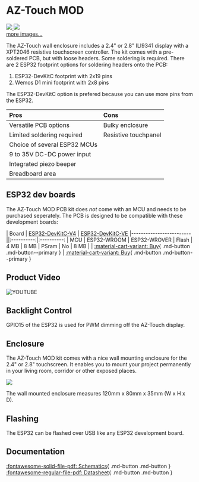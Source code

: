 # AZ-Touch MOD

<div class="row justify-content-center">
        <a href="https://cdn.shopify.com/s/files/1/1509/1638/products/Web04_600x.jpg" data-toggle="lightbox" data-gallery="example-gallery" rel="lightbox[vacation]" data-title="Assembled AZ-Touch PCB" data-footer="Copyright az-delivery.de">
            <img src="https://cdn.shopify.com/s/files/1/1509/1638/products/Web04_600x.jpg" class="img-fluid">
        </a>
        <a href="https://cdn.shopify.com/s/files/1/1509/1638/products/1.main_600x.jpg" data-toggle="lightbox" data-gallery="example-gallery" class="col-sm-6" data-title="AZ-Touch wall enclosure set with 2.8&quot; touchscreen" data-footer="Copyright az-delivery.de">
            <img src="https://cdn.shopify.com/s/files/1/1509/1638/products/1.main_600x.jpg" class="img-fluid">
        </a>
</div>
<div>
        <a href="https://cdn.shopify.com/s/files/1/1509/1638/products/1.Main_ArduiTouch_1x_5a91fd6e-d707-48a1-bbae-31d001aaf76a_600x.jpg" data-toggle="lightbox" data-gallery="example-gallery" class="col-sm-6" data-title="AZ-Touch wall enclosure set with 2.4&quot; touchscreen" data-footer="Copyright az-delivery.de"></a>
        <a href="https://cdn.shopify.com/s/files/1/1509/1638/files/PXL_20201030_154855590_600x600.jpg" data-toggle="lightbox" data-gallery="example-gallery" rel="lightbox[work]" data-title="AZ-Touch Top PCB with headers" data-footer="Copyright az-delivery.de">more images...</a>
        <a href="https://cdn.shopify.com/s/files/1/1509/1638/files/PXL_20201030_155709352_600x600.jpg" data-toggle="lightbox" data-gallery="example-gallery" rel="lightbox[vacation]" data-title="AZ-Touch Bottom PCB with MCU" data-footer="Copyright az-delivery.de"></a>
        <a href="https://cdn.shopify.com/s/files/1/1509/1638/files/PXL_20201030_155641315_600x600.jpg" data-toggle="lightbox" data-gallery="example-gallery" rel="lightbox[vacation]" data-title="AZ-Touch PCB Side View" data-footer="Copyright az-delivery.de"></a>
</div>

The AZ-Touch wall enclosure includes a 2.4" or 2.8" ILI9341 display with a XPT2046 resistive touchscreen controller.
The kit comes with a pre-soldered PCB, but with loose headers. Some soldering is required.
There are 2 ESP32 footprint options for soldering headers onto the PCB:

1. ESP32-DevKitC footprint with 2x19 pins
2. Wemos D1 mini footprint with 2x8 pins

The ESP32-DevKitC option is prefered because you can use more pins from the ESP32.

| Pros                         | Cons
|:-----                        |:----
| Versatile PCB options        | Bulky enclosure
| Limited soldering required   | Resistive touchpanel
| Choice of several ESP32 MCUs
| 9 to 35V DC-DC power input
| Integrated piezo beeper
| Breadboard area


## ESP32 dev boards

The AZ-Touch MOD PCB kit does *not* come with an MCU and needs to be purchased seperately.
The PCB is designed to be compatible with these development boards:

| Board                   | [ESP32-DevKitC-V4][3] | [ESP32-DevKitC-VE][4]
|-------------------------||:----------:|:----------:
| MCU                     | ESP32-WROOM | ESP32-WROVER
| Flash                   | 4 MB | 8 MB
| PSram                   | No      | 8 MB
| | [:material-cart-variant: Buy][3]{ .md-button .md-button--primary } | [:material-cart-variant: Buy][4]{ .md-button .md-button--primary }


## Product Video

![YOUTUBE](JvdXCSyFyOA)


## Backlight Control

GPIO15 of the ESP32 is used for PWM dimming off the AZ-Touch display.


## Enclosure

The AZ-Touch MOD kit comes with a nice wall mounting enclosure for the 2.4&quot; or 2.8&quot; touchscreen.
It enables you to mount your project permanently in your living room, corridor or other exposed places. 

<div class="row justify-content-center">
        <a href="../../assets/images/devices/arduitouch-contents.jpg" data-toggle="lightbox" data-gallery="example-gallery" class="col-sm-6" data-title="AZ-Touch MOD Contents" data-footer="Copyright az-delivery.de, All Rights Reserved">
            <img src="../../assets/images/devices/arduitouch-contents.jpg" class="img-fluid">
        </a>
</div>

The wall mounted enclosure measures 120mm x 80mm x 35mm (W x H x D).


## Flashing

The ESP32 can be flashed over USB like any ESP32 development board.


## Documentation

[:fontawesome-solid-file-pdf: Schematics][6]{ .md-button .md-button } &nbsp;
[:fontawesome-regular-file-pdf: Datasheet][7]{ .md-button .md-button }



[3]: https://www.az-delivery.de/nl/products/esp-32-dev-kit-c-v4
[4]: https://www.amazon.com/Espressif-ESP32-DevKitC-VE-Development-Board/dp/B087TNPQCV
[6]: https://www.hwhardsoft.de/app/download/11868165697/AZ-Touch+MOD+schematic+V01-03-01.pdf
[7]: https://www.hwhardsoft.de/app/download/11868164297/Datasheet+AZ-Touch+MOD+Rev+B.pdf